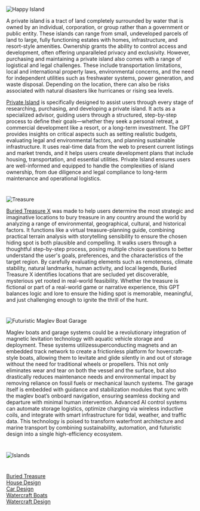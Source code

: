 ![Happy Island](https://github.com/user-attachments/assets/1b889250-8e4e-454a-b228-6947ad30bd0f)

A private island is a tract of land completely surrounded by water that is owned by an individual, corporation, or group rather than a government or public entity. These islands can range from small, undeveloped parcels of land to large, fully functioning estates with homes, infrastructure, and resort-style amenities. Ownership grants the ability to control access and development, often offering unparalleled privacy and exclusivity. However, purchasing and maintaining a private island also comes with a range of logistical and legal challenges. These include transportation limitations, local and international property laws, environmental concerns, and the need for independent utilities such as freshwater systems, power generation, and waste disposal. Depending on the location, there can also be risks associated with natural disasters like hurricanes or rising sea levels.

[Private Island](https://chatgpt.com/g/g-683b88d8bbb88191952673fe35c79e0d-private-island) is specifically designed to assist users through every stage of researching, purchasing, and developing a private island. It acts as a specialized advisor, guiding users through a structured, step-by-step process to define their goals—whether they seek a personal retreat, a commercial development like a resort, or a long-term investment. The GPT provides insights on critical aspects such as setting realistic budgets, evaluating legal and environmental factors, and planning sustainable infrastructure. It uses real-time data from the web to present current listings and market trends, and it helps users create development plans that include housing, transportation, and essential utilities. Private Island ensures users are well-informed and equipped to handle the complexities of island ownership, from due diligence and legal compliance to long-term maintenance and operational logistics.

#

![Treasure](https://github.com/user-attachments/assets/cf640533-31a8-4187-9748-5d4277c03188)

[Buried Treasure X](https://chatgpt.com/g/g-67af8b3b4334819190f20f8fc5ef3ba3-buried-treasure-x) was made to help users determine the most strategic and imaginative locations to bury treasure in any country around the world by analyzing a range of environmental, geographical, cultural, and historical factors. It functions like a virtual treasure-planning guide, combining practical terrain analysis with storytelling sensibility to ensure the chosen hiding spot is both plausible and compelling. It walks users through a thoughtful step-by-step process, posing multiple choice questions to better understand the user's goals, preferences, and the characteristics of the target region. By carefully evaluating elements such as remoteness, climate stability, natural landmarks, human activity, and local legends, Buried Treasure X identifies locations that are secluded yet discoverable, mysterious yet rooted in real-world feasibility. Whether the treasure is fictional or part of a real-world game or narrative experience, this GPT balances logic and lore to ensure the hiding spot is memorable, meaningful, and just challenging enough to ignite the thrill of the hunt.

#

![Futuristic Maglev Boat Garage](https://github.com/user-attachments/assets/25124d5a-9131-44d0-b262-b4efc2d141b7)

Maglev boats and garage systems could be a revolutionary integration of magnetic levitation technology with aquatic vehicle storage and deployment. These systems utilizessuperconducting magnets and an embedded track network to create a frictionless platform for hovercraft-style boats, allowing them to levitate and glide silently in and out of storage without the need for traditional wheels or propellers. This not only eliminates wear and tear on both the vessel and the surface, but also drastically reduces maintenance needs and environmental impact by removing reliance on fossil fuels or mechanical launch systems. The garage itself is embedded with guidance and stabilization modules that sync with the maglev boat’s onboard navigation, ensuring seamless docking and departure with minimal human intervention. Advanced AI control systems can automate storage logistics, optimize charging via wireless inductive coils, and integrate with smart infrastructure for tidal, weather, and traffic data. This technology is poised to transform waterfront architecture and marine transport by combining sustainability, automation, and futuristic design into a single high-efficiency ecosystem.

#
![Islands](https://github.com/user-attachments/assets/654a00a9-ca25-489e-b70a-6f846a929a77)
#

[Buried Treasure](https://github.com/sourceduty/Buried_Treasure)
<br>
[House Design](https://github.com/sourceduty/House_Design)
<br>
[Car Design](https://github.com/sourceduty/Car_Design)
<br>
[Watercraft Boats](https://github.com/sourceduty/Watercraft_Boats)
<br>
[Watercraft Design](https://chatgpt.com/g/g-67af4c73622c8191a3a7c0544ad65575-watercraft-design)
